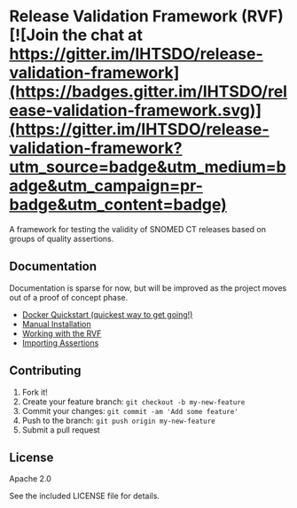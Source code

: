 Release Validation Framework (RVF)  [![Join the chat at https://gitter.im/IHTSDO/release-validation-framework](https://badges.gitter.im/IHTSDO/release-validation-framework.svg)](https://gitter.im/IHTSDO/release-validation-framework?utm_source=badge&utm_medium=badge&utm_campaign=pr-badge&utm_content=badge)
====================================

A framework for testing the validity of SNOMED CT releases based on groups of quality assertions.

## Documentation

Documentation is sparse for now, but will be improved as the project moves out of a proof of concept phase.

- [Docker Quickstart (quickest way to get going!)](docs/docker.md)
- [Manual Installation](docs/manual-installation.md)
- [Working with the RVF](docs/getting-started.md)
- [Importing Assertions](docs/importing-assertions.md)


## Contributing

1. Fork it!
2. Create your feature branch: `git checkout -b my-new-feature`
3. Commit your changes: `git commit -am 'Add some feature'`
4. Push to the branch: `git push origin my-new-feature`
5. Submit a pull request

## License

Apache 2.0

See the included LICENSE file for details.

